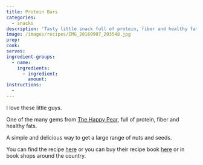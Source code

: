 ```yaml
---
title: Protein Bars
categories:
  - snacks
description: 'Tasty little snack full of protein, fiber and healthy fats.'
image: /images/recipes/IMG_20160907_203548.jpg
prep:
cook:
serves:
ingredient-groups:
  - name:
    ingredients:
      - ingredient:
        amount:
instructions:
  -
---
```



I love these little guys.

One of the many gems from [The Happy Pear](https://thehappypear.ie/), full of protein, fiber and healthy fats.

A simple and delicious way to get a large range of nuts and seeds.

You can find the recipe [here](https://www.youtube.com/watch?v=t2J6R1GoGdc) or you can buy their recipe book [here](http://amzn.eu/bbAmY65) or in book shops around the country.